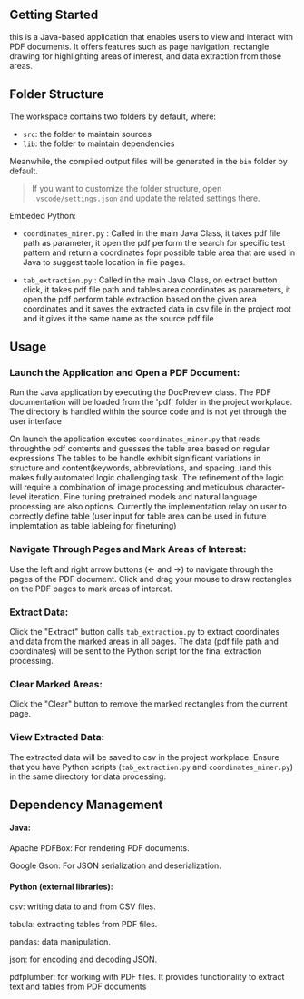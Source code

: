 ## Getting Started
this is a Java-based application that enables users to view and interact with PDF documents.
It offers features such as page navigation, rectangle drawing for highlighting areas of interest, and data extraction from those areas.

## Folder Structure

The workspace contains two folders by default, where:

- `src`: the folder to maintain sources
- `lib`: the folder to maintain dependencies

Meanwhile, the compiled output files will be generated in the `bin` folder by default.

> If you want to customize the folder structure, open `.vscode/settings.json` and update the related settings there.


Embeded Python:

- `coordinates_miner.py` : Called in the main Java Class, it takes pdf file path as parameter, it open the pdf perform the search for specific test pattern and return a coordinates fopr possible table area that are used in Java to suggest table location in file pages.

- `tab_extraction.py` : Called in the main Java Class, on extract button click, it takes pdf file path and tables area coordinates as parameters, it open the pdf perform table extraction based on the given area coordinates and it saves the extracted data in csv file in the project root and it gives it the same name as the source pdf file  

## Usage
### Launch the Application and Open a PDF Document:

Run the Java application by executing the DocPreview class.
The PDF documentation will be loaded from the 'pdf' folder in the project workplace.
The directory is handled within the source code and is not yet through the user interface

On launch the application excutes `coordinates_miner.py` that reads throughthe pdf contents and guesses the table area based on regular expressions
The tables to be handle exhibit significant variations in structure and content(keywords, abbreviations, and spacing..)and this makes fully automated logic challenging task.
The refinement of the logic will require a combination of image processing and meticulous character-level iteration. Fine tuning pretrained models and natural language processing are also options.
Currently the implementation relay on user to correctly define table (user input for table area can be used in future implemtation as table lableing for finetuning)

### Navigate Through Pages and Mark Areas of Interest:
Use the left and right arrow buttons (← and →) to navigate through the pages of the PDF document.
Click and drag your mouse to draw rectangles on the PDF pages to mark areas of interest.

### Extract Data:

Click the "Extract" button calls `tab_extraction.py` to extract coordinates and data from the marked areas in all pages. The data (pdf file path and coordinates) will be sent to the Python script for the final extraction processing.

### Clear Marked Areas:

Click the "Clear" button to remove the marked rectangles from the current page.

### View Extracted Data:

The extracted data will be saved to csv in the project workplace. Ensure that you have Python scripts (`tab_extraction.py` and `coordinates_miner.py`) in the same directory for data processing.

## Dependency Management
#### Java:

Apache PDFBox: For rendering PDF documents.

Google Gson: For JSON serialization and deserialization.

#### Python (external libraries):

csv: writing data to and from CSV files.

tabula: extracting tables from PDF files.

pandas: data manipulation.

json: for encoding and decoding JSON. 

pdfplumber: for working with PDF files. It provides functionality to extract text and tables from PDF documents
